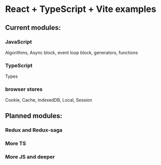 # React + TypeScript + Vite examples
## Current modules:

### JavaScript
Algorithms, Async block, event loop block, generators, functions

### TypeScript
Types

### browser stores
Cookie, Cache, indexedDB, Local, Session


## Planned modules:

### Redux and Redux-saga
### More TS
### More JS and deeper